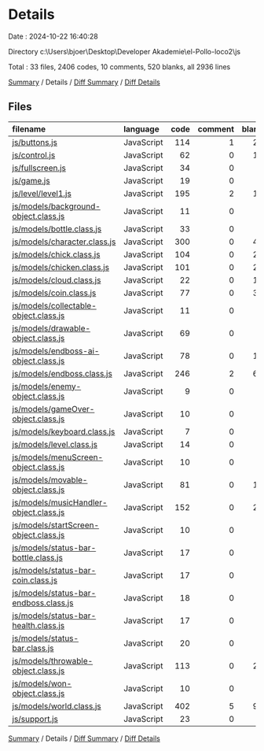 # Details

Date : 2024-10-22 16:40:28

Directory c:\\Users\\bjoer\\Desktop\\Developer Akademie\\el-Pollo-loco2\\js

Total : 33 files,  2406 codes, 10 comments, 520 blanks, all 2936 lines

[Summary](results.md) / Details / [Diff Summary](diff.md) / [Diff Details](diff-details.md)

## Files
| filename | language | code | comment | blank | total |
| :--- | :--- | ---: | ---: | ---: | ---: |
| [js/buttons.js](/js/buttons.js) | JavaScript | 114 | 1 | 26 | 141 |
| [js/control.js](/js/control.js) | JavaScript | 62 | 0 | 10 | 72 |
| [js/fullscreen.js](/js/fullscreen.js) | JavaScript | 34 | 0 | 3 | 37 |
| [js/game.js](/js/game.js) | JavaScript | 19 | 0 | 6 | 25 |
| [js/level/level1.js](/js/level/level1.js) | JavaScript | 195 | 2 | 16 | 213 |
| [js/models/background-object.class.js](/js/models/background-object.class.js) | JavaScript | 11 | 0 | 2 | 13 |
| [js/models/bottle.class.js](/js/models/bottle.class.js) | JavaScript | 33 | 0 | 9 | 42 |
| [js/models/character.class.js](/js/models/character.class.js) | JavaScript | 300 | 0 | 41 | 341 |
| [js/models/chick.class.js](/js/models/chick.class.js) | JavaScript | 104 | 0 | 26 | 130 |
| [js/models/chicken.class.js](/js/models/chicken.class.js) | JavaScript | 101 | 0 | 24 | 125 |
| [js/models/cloud.class.js](/js/models/cloud.class.js) | JavaScript | 22 | 0 | 13 | 35 |
| [js/models/coin.class.js](/js/models/coin.class.js) | JavaScript | 77 | 0 | 39 | 116 |
| [js/models/collectable-object.class.js](/js/models/collectable-object.class.js) | JavaScript | 11 | 0 | 3 | 14 |
| [js/models/drawable-object.class.js](/js/models/drawable-object.class.js) | JavaScript | 69 | 0 | 8 | 77 |
| [js/models/endboss-ai-object.class.js](/js/models/endboss-ai-object.class.js) | JavaScript | 78 | 0 | 18 | 96 |
| [js/models/endboss.class.js](/js/models/endboss.class.js) | JavaScript | 246 | 2 | 63 | 311 |
| [js/models/enemy-object.class.js](/js/models/enemy-object.class.js) | JavaScript | 9 | 0 | 3 | 12 |
| [js/models/gameOver-object.class.js](/js/models/gameOver-object.class.js) | JavaScript | 10 | 0 | 4 | 14 |
| [js/models/keyboard.class.js](/js/models/keyboard.class.js) | JavaScript | 7 | 0 | 0 | 7 |
| [js/models/level.class.js](/js/models/level.class.js) | JavaScript | 14 | 0 | 4 | 18 |
| [js/models/menuScreen-object.class.js](/js/models/menuScreen-object.class.js) | JavaScript | 10 | 0 | 3 | 13 |
| [js/models/movable-object.class.js](/js/models/movable-object.class.js) | JavaScript | 81 | 0 | 17 | 98 |
| [js/models/musicHandler-object.class.js](/js/models/musicHandler-object.class.js) | JavaScript | 152 | 0 | 22 | 174 |
| [js/models/startScreen-object.class.js](/js/models/startScreen-object.class.js) | JavaScript | 10 | 0 | 3 | 13 |
| [js/models/status-bar-bottle.class.js](/js/models/status-bar-bottle.class.js) | JavaScript | 17 | 0 | 4 | 21 |
| [js/models/status-bar-coin.class.js](/js/models/status-bar-coin.class.js) | JavaScript | 17 | 0 | 5 | 22 |
| [js/models/status-bar-endboss.class.js](/js/models/status-bar-endboss.class.js) | JavaScript | 18 | 0 | 5 | 23 |
| [js/models/status-bar-health.class.js](/js/models/status-bar-health.class.js) | JavaScript | 17 | 0 | 4 | 21 |
| [js/models/status-bar.class.js](/js/models/status-bar.class.js) | JavaScript | 20 | 0 | 4 | 24 |
| [js/models/throwable-object.class.js](/js/models/throwable-object.class.js) | JavaScript | 113 | 0 | 29 | 142 |
| [js/models/won-object.class.js](/js/models/won-object.class.js) | JavaScript | 10 | 0 | 4 | 14 |
| [js/models/world.class.js](/js/models/world.class.js) | JavaScript | 402 | 5 | 98 | 505 |
| [js/support.js](/js/support.js) | JavaScript | 23 | 0 | 4 | 27 |

[Summary](results.md) / Details / [Diff Summary](diff.md) / [Diff Details](diff-details.md)